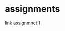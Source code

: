 # assignments
[link assignmnet 1](https://github.com/IlseHuppertz/assignments/blob/master/Assignment_week_2%20(1).ipynb)
